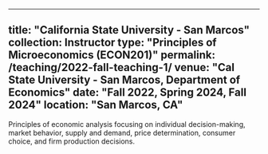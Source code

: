 
---
title: "California State University - San Marcos"
collection: Instructor
type: "Principles of Microeconomics (ECON201)"
permalink: /teaching/2022-fall-teaching-1/
venue: "Cal State University - San Marcos, Department of Economics"
date: "Fall 2022, Spring 2024, Fall 2024"
location: "San Marcos, CA"
---

Principles of economic analysis focusing on individual decision-making, market behavior, supply and demand, price determination, consumer choice, and firm production decisions.
